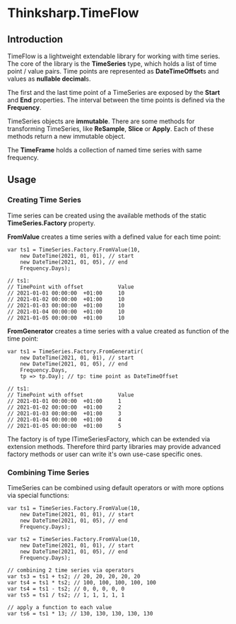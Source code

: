 # Thinksharp.TimeFlow

## Introduction

TimeFlow is a lightweight extendable library for working with time series. The core of the library is the **TimeSeries** type, which holds a list of time point / value pairs. Time points are represented as **DateTimeOffset**s and values as **nullable decimal**s.

The first and the last time point of a TimeSeries are exposed by the **Start** and **End** properties. The interval between the time points is defined via the **Frequency**.

TimeSeries objects are **immutable**. There are some methods for transforming TimeSeries, like **ReSample**, **Slice** or **Apply**. Each of these methods return a new immutable object.

The **TimeFrame** holds a collection of named time series with same  frequency. 

## Usage

### Creating Time Series

Time series can be created using the available methods of the static **TimeSeries.Factory** property.

**FromValue** creates a time series with a defined value for each time point:

    var ts1 = TimeSeries.Factory.FromValue(10, 
        new DateTime(2021, 01, 01), // start
        new DateTime(2021, 01, 05), // end
        Frequency.Days);

    // ts1:
    // TimePoint with offset           Value
    // 2021-01-01 00:00:00  +01:00     10
    // 2021-01-02 00:00:00  +01:00     10
    // 2021-01-03 00:00:00  +01:00     10
    // 2021-01-04 00:00:00  +01:00     10
    // 2021-01-05 00:00:00  +01:00     10

**FromGenerator** creates a time series with a value created as function of the time point:

    var ts1 = TimeSeries.Factory.FromGeneratir(
        new DateTime(2021, 01, 01), // start
        new DateTime(2021, 01, 05), // end
        Frequency.Days,
        tp => tp.Day); // tp: time point as DateTimeOffset

    // ts1:
    // TimePoint with offset           Value
    // 2021-01-01 00:00:00  +01:00     1
    // 2021-01-02 00:00:00  +01:00     2
    // 2021-01-03 00:00:00  +01:00     3
    // 2021-01-04 00:00:00  +01:00     4
    // 2021-01-05 00:00:00  +01:00     5

The factory is of type ITimeSeriesFactory, which can be extended via extension methods. Therefore third party libraries may provide advanced factory methods or user can write it's own use-case specific ones.


### Combining Time Series

TimeSeries can be combined using default operators or with more options via special functions:

    var ts1 = TimeSeries.Factory.FromValue(10, 
        new DateTime(2021, 01, 01), // start
        new DateTime(2021, 01, 05), // end
        Frequency.Days);

    var ts2 = TimeSeries.Factory.FromValue(10, 
        new DateTime(2021, 01, 01), // start
        new DateTime(2021, 01, 05), // end
        Frequency.Days);

    // combining 2 time series via operators
    var ts3 = ts1 + ts2; // 20, 20, 20, 20, 20
    var ts4 = ts1 * ts2; // 100, 100, 100, 100, 100
    var ts4 = ts1 - ts2; // 0, 0, 0, 0, 0
    var ts5 = ts1 / ts2; // 1, 1, 1, 1, 1

    // apply a function to each value
    var ts6 = ts1 * 13; // 130, 130, 130, 130, 130   